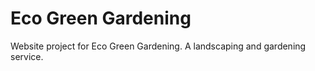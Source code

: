 # Eco Green Gardening

Website project for Eco Green Gardening. A landscaping and gardening service.